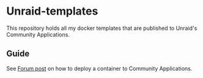 # Unraid-templates
This repository holds all my docker templates that are published to Unraid's Community Applications.

## Guide
See [Forum post](https://forums.unraid.net/topic/57181-docker-faq/#comment-566084) on how to deploy a container to Community Applications.
